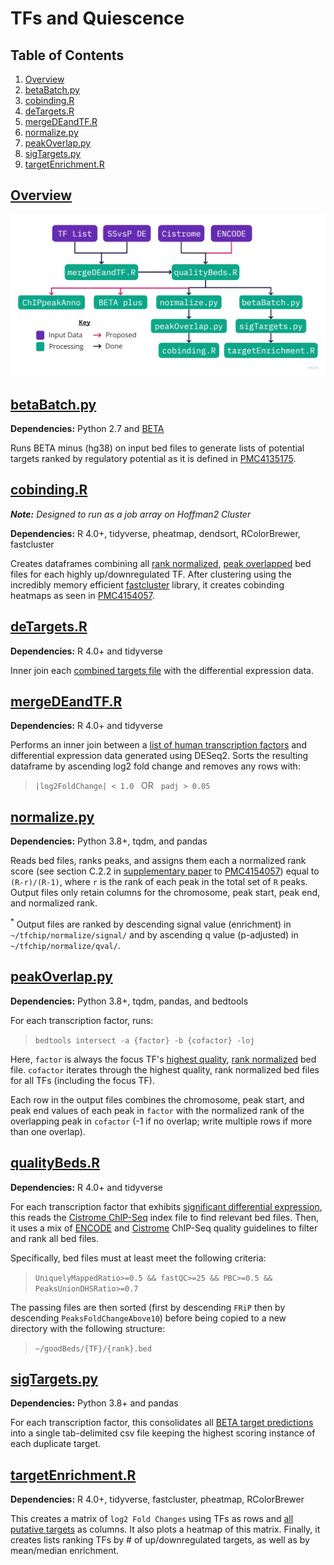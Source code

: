 # TFs and Quiescence


## Table of Contents
1. [Overview](#Overview)
2. [betaBatch.py](#betaBatchpy)
2. [cobinding.R](#cobindingR)
4. [deTargets.R](#deTargetsR)
5. [mergeDEandTF.R](#mergeDEandTFR)
6. [normalize.py](#normalizepy)
7. [peakOverlap.py](#peakOverlappy)
8. [sigTargets.py](#sigTargetspy)
9. [targetEnrichment.R](#targetEnrichmentR)


## [Overview](https://miro.com/app/board/o9J_kmhzx0k=/?moveToWidget=3074457349533383144&cot=12)
![Workflow](workflow.png)


## [betaBatch.py](betaBatch.py)
**Dependencies:** Python 2.7 and [BETA](http://cistrome.org/BETA/)

Runs BETA minus (hg38) on input bed files to generate lists of potential targets ranked by regulatory potential as it is defined in [PMC4135175](https://www.ncbi.nlm.nih.gov/pmc/articles/PMC4135175/).


## [cobinding.R](cobinding.R)
_**Note:** Designed to run as a job array on Hoffman2 Cluster_

**Dependencies:** R 4.0+, tidyverse, pheatmap, dendsort, RColorBrewer, fastcluster

Creates dataframes combining all [rank normalized](#normalizepy), [peak overlapped](#peakOverlappy) bed files for each highly up/downregulated TF. After clustering using the incredibly memory efficient [fastcluster](http://danifold.net/fastcluster.html) library, it creates cobinding heatmaps as seen in [PMC4154057](https://www.ncbi.nlm.nih.gov/pmc/articles/PMC4154057/).


## [deTargets.R](deTargets.R)
**Dependencies:** R 4.0+ and tidyverse

Inner join each [combined targets file](#sigTargetspy) with the differential expression data.


## [mergeDEandTF.R](mergeDEandTF.R)
**Dependencies:** R 4.0+ and tidyverse

Performs an inner join between a [list of human transcription factors](http://humantfs.ccbr.utoronto.ca/download.php) and differential expression data generated using DESeq2. Sorts the resulting dataframe by ascending log2 fold change and removes any rows with:  
>`|log2FoldChange| < 1.0` &nbsp; OR &nbsp; `padj > 0.05`


## [normalize.py](normalize.py)
**Dependencies:** Python 3.8+, tqdm, and pandas

Reads bed files, ranks peaks, and assigns them each a normalized rank score (see section C.2.2 in [supplementary paper](https://www.ncbi.nlm.nih.gov/pmc/articles/PMC4154057/bin/NIHMS541492-supplement-Supplementary_Material.pdf) to [PMC4154057](https://www.ncbi.nlm.nih.gov/pmc/articles/PMC4154057/)) equal to `(R-r)/(R-1)`, where `r` is the rank of each peak in the total set of `R` peaks. Output files only retain columns for the chromosome, peak start, peak end, and normalized rank.

<sup>*</sup> Output files are ranked by descending signal value (enrichment) in `~/tfchip/normalize/signal/` and by ascending q value (p-adjusted) in `~/tfchip/normalize/qval/`.


## [peakOverlap.py](peakOverlap.py)
**Dependencies:** Python 3.8+, tqdm, pandas, and bedtools

For each transcription factor, runs:
>`bedtools intersect -a {factor} -b {cofactor} -loj` 

Here, `factor` is always the focus TF's [highest quality](#qualityBedsR), [rank normalized](#normalizepy) bed file. `cofactor` iterates through the highest quality, rank normalized bed files for all TFs (including the focus TF).

Each row in the output files combines the chromosome, peak start, and peak end values of each peak in `factor` with the normalized rank of the overlapping peak in `cofactor` (-1 if no overlap; write multiple rows if more than one overlap).


## [qualityBeds.R](qualityBeds.R)
**Dependencies:** R 4.0+ and tidyverse

For each transcription factor that exhibits [significant differential expression](#mergeDEandTFR), this reads the [Cistrome ChIP-Seq](http://cistrome.org/db) index file to find relevant bed files. Then, it uses a mix of [ENCODE](https://www.encodeproject.org/data-standards/terms/) and [Cistrome](http://cistrome.org/db/#/about) ChIP-Seq quality guidelines to filter and rank all bed files. 

Specifically, bed files must at least meet the following criteria:
>`UniquelyMappedRatio>=0.5 && fastQC>=25 && PBC>=0.5 && PeaksUnionDHSRatio>=0.7`

The passing files are then sorted (first by descending `FRiP` then by descending `PeaksFoldChangeAbove10`) before being copied to a new directory with the following structure:
>`~/goodBeds/{TF}/{rank}.bed`

## [sigTargets.py](sigTargets.py)
**Dependencies:** Python 3.8+ and pandas

For each transcription factor, this consolidates all [BETA target predictions](#betaBatchpy) into a single tab-delimited csv file keeping the highest scoring instance of each duplicate target.


## [targetEnrichment.R](targetEnrichment.R)
**Dependencies:** R 4.0+, tidyverse, fastcluster, pheatmap, RColorBrewer

This creates a matrix of `log2 Fold Changes` using TFs as rows and [all putative targets](#sigtargetspy) as columns. It also plots a heatmap of this matrix. Finally, it creates lists ranking TFs by # of up/downregulated targets, as well as by mean/median enrichment.
